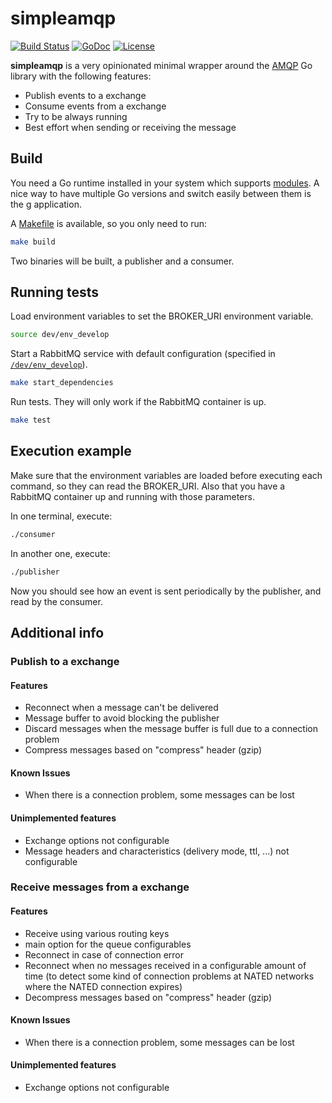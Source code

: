 # simpleamqp

[![Build Status](https://travis-ci.com/aleasoluciones/simpleamqp.svg?branch=master)](https://travis-ci.com/aleasoluciones/simpleamqp)
[![GoDoc](https://godoc.org/github.com/aleasoluciones/simpleamqp?status.png)](http://godoc.org/github.com/aleasoluciones/simpleamqp)
[![License](https://img.shields.io/github/license/aleasoluciones/http2amqp)](https://github.com/aleasoluciones/http2amqp/blob/master/LICENSE)

**simpleamqp** is a very opinionated minimal wrapper around the [AMQP](github.com/streadway/amqp) Go library with the following features:
- Publish events to a exchange
- Consume events from a exchange
- Try to be always running
- Best effort when sending or receiving the message

## Build

You need a Go runtime installed in your system which supports [modules](https://tip.golang.org/doc/go1.16#modules). A nice way to have multiple Go versions and switch easily between them is the [g](https://github.com/stefanmaric/g) application.

A [Makefile](Makefile) is available, so you only need to run:

```sh
make build
```

Two binaries will be built, a publisher and a consumer.

## Running tests

Load environment variables to set the BROKER_URI environment variable.

```sh
source dev/env_develop
```

Start a RabbitMQ service with default configuration (specified in [`/dev/env_develop`](/dev/env_develop)).

```sh
make start_dependencies
```

Run tests. They will only work if the RabbitMQ container is up.

```sh
make test
```

## Execution example

Make sure that the environment variables are loaded before executing each command, so they can read the BROKER_URI. Also that you have a RabbitMQ container up and running with those parameters.

In one terminal, execute:

```sh
./consumer
```

In another one, execute:

```sh
./publisher
```

Now you should see how an event is sent periodically by the publisher, and read by the consumer.

## Additional info

### Publish to a exchange

#### Features

 * Reconnect when a message can't be delivered
 * Message buffer to avoid blocking the publisher
 * Discard messages when the message buffer is full due to a connection problem
 * Compress messages based on "compress" header (gzip)

#### Known Issues

 * When there is a connection problem, some messages can be lost

#### Unimplemented features
 * Exchange options not configurable
 * Message headers and characteristics (delivery mode, ttl, ...) not configurable

### Receive messages from a exchange

#### Features

 * Receive using various routing keys
 * main option for the queue configurables
 * Reconnect in case of connection error
 * Reconnect when no messages received in a configurable amount of time (to detect some kind of connection problems at NATED networks where the NATED connection expires)
 * Decompress messages based on "compress" header (gzip)

#### Known Issues
 * When there is a connection problem, some messages can be lost

#### Unimplemented features
 * Exchange options not configurable
